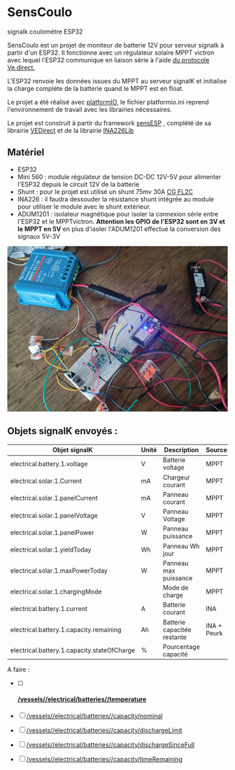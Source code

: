 # SensCoulo
 signalk coulomètre ESP32

SensCoulo est un projet de moniteur de batterie 12V pour serveur signalk à partir d'un ESP32. Il fonctionne avec un régulateur solaire MPPT victron avec lequel l'ESP32 communique en liaison série à l'aide [du protocole Ve.direct.](https://www.victronenergy.com/upload/documents/VE.Direct-Protocol-3.32.pdf) 

L'ESP32 renvoie les données issues du MPPT au serveur signalK et initialise la charge compléte de la batterie quand le MPPT est en float.

Le projet a été réalisé avec [platformIO](https://platformio.org), le fichier platformio.ini reprend l'environnement de travail avec les librairies nécessaires.

Le projet est construit à partir du framework [sensESP](https://github.com/SignalK/SensESP) , complété de sa librairie [VEDirect](https://github.com/SensESP/VEDirect) et de la librairie [INA226Lib](https://github.com/peterus/INA226Lib)

## Matériel

- ESP32
- Mini 560 : module régulateur de tension DC-DC 12V-5V pour alimenter l'ESP32 depuis le circuit 12V de la batterie 
- Shunt : pour le projet est utilisé un shunt 75mv 30A [CG FL2C](http://www.cnchog.com/products/10a-50a-ID137.html)
- INA226 : il faudra dessouder la résistance shunt intégrée au module pour utiliser le module avec le shunt extérieur.
- ADUM1201 : isolateur magnétique pour isoler la connexion série entre l'ESP32 et le MPPTvictron. **Attention les GPIO de l'ESP32 sont en 3V et le MPPT en 5V** en plus d'isoler l'ADUM1201 effectue la conversion des signaux 5V-3V

![testmat](img/testmat.jpg)



## Objets signalK envoyés :



| Objet signalK                               | Unité | Description                 | Source      |
| ------------------------------------------- | ----- | --------------------------- | ----------- |
| electrical.battery.1.voltage                | V     | Batterie voltage            | MPPT        |
| electrical.solar.1.Current                  | mA    | Chargeur courant            | MPPT        |
| electrical.solar.1.panelCurrent             | mA    | Panneau courant             | MPPT        |
| electrical.solar.1.panelVoltage             | V     | Panneau Voltage             | MPPT        |
| electrical.solar.1.panelPower               | W     | Panneau puissance           | MPPT        |
| electrical.solar.1.yieldToday               | Wh    | Panneau Wh jour             | MPPT        |
| electrical.solar.1.maxPowerToday            | W     | Panneau max puissance       | MPPT        |
| electrical.solar.1.chargingMode             |       | Mode de charge              | MPPT        |
| electrical.battery.1.current                | A     | Batterie courant            | INA         |
| electrical.battery.1.capacity.remaining     | Ah    | Batterie capacitée restante | INA + Peurk |
| electrical.battery.1.capacity.stateOfCharge | %     | Pourcentage capacité        |             |



A faire :

- [ ] #### [/vessels//electrical/batteries//temperature](https://signalk.org/specification/1.7.0/doc/vesselsBranch.html#vesselsregexpelectricalbatteriesregexptemperature)

- [ ] [/vessels//electrical/batteries//capacity/nominal](https://signalk.org/specification/1.7.0/doc/vesselsBranch.html#vesselsregexpelectricalbatteriesregexpcapacitynominal)

  

- [ ] [/vessels//electrical/batteries//capacity/dischargeLimit](https://signalk.org/specification/1.7.0/doc/vesselsBranch.html#vesselsregexpelectricalbatteriesregexpcapacitydischargelimit)

  

- [ ] [/vessels//electrical/batteries//capacity/dischargeSinceFull](https://signalk.org/specification/1.7.0/doc/vesselsBranch.html#vesselsregexpelectricalbatteriesregexpcapacitydischargesincefull)

- [ ] [/vessels//electrical/batteries//capacity/timeRemaining](https://signalk.org/specification/1.7.0/doc/vesselsBranch.html#vesselsregexpelectricalbatteriesregexpcapacitytimeremaining)
